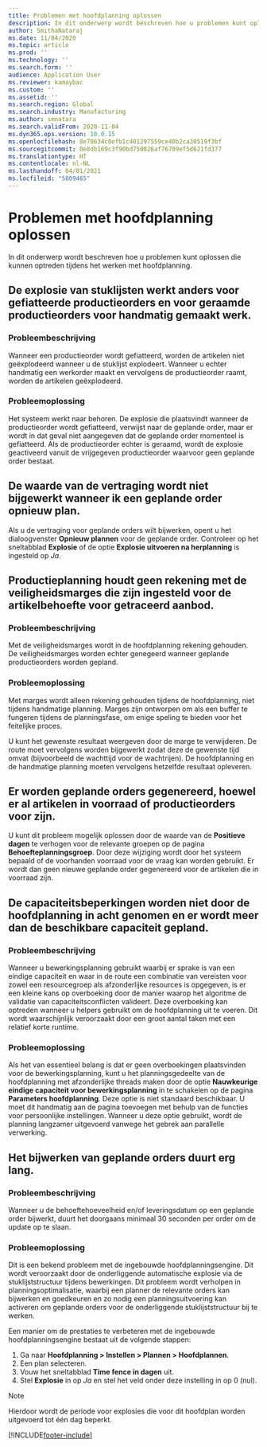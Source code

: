 ```yaml
---
title: Problemen met hoofdplanning oplossen
description: In dit onderwerp wordt beschreven hoe u problemen kunt oplossen die kunnen optreden tijdens het werken met hoofdplanning.
author: SmithaNataraj
ms.date: 11/04/2020
ms.topic: article
ms.prod: ''
ms.technology: ''
ms.search.form: ''
audience: Application User
ms.reviewer: kamaybac
ms.custom: ''
ms.assetid: ''
ms.search.region: Global
ms.search.industry: Manufacturing
ms.author: smnatara
ms.search.validFrom: 2020-11-04
ms.dyn365.ops.version: 10.0.15
ms.openlocfilehash: 8e78634c0efb1c401297559ce40b2ca30519f3bf
ms.sourcegitcommit: 0e8db169c3f90bd750826af76709ef5d621fd377
ms.translationtype: HT
ms.contentlocale: nl-NL
ms.lasthandoff: 04/01/2021
ms.locfileid: "5809465"
---
```

# <a name="troubleshoot-master-planning"></a>Problemen met hoofdplanning oplossen

In dit onderwerp wordt beschreven hoe u problemen kunt oplossen die kunnen optreden tijdens het werken met hoofdplanning.

## <a name="bill-of-materials-explosion-behaves-differently-for-firmed-production-orders-and-for-estimated-production-orders-for-manually-created-work"></a>De explosie van stuklijsten werkt anders voor gefiatteerde productieorders en voor geraamde productieorders voor handmatig gemaakt werk.

### <a name="issue-description"></a>Probleembeschrijving

Wanneer een productieorder wordt gefiatteerd, worden de artikelen niet geëxplodeerd wanneer u de stuklijst explodeert. Wanneer u echter handmatig een werkorder maakt en vervolgens de productieorder raamt, worden de artikelen geëxplodeerd.

### <a name="issue-resolution"></a>Probleemoplossing

Het systeem werkt naar behoren. De explosie die plaatsvindt wanneer de productieorder wordt gefiatteerd, verwijst naar de geplande order, maar er wordt in dat geval niet aangegeven dat de geplande order momenteel is gefiatteerd. Als de productieorder echter is geraamd, wordt de explosie geactiveerd vanuit de vrijgegeven productieorder waarvoor geen geplande order bestaat.

## <a name="the-delay-value-isnt-updated-when-i-reschedule-a-planned-order"></a>De waarde van de vertraging wordt niet bijgewerkt wanneer ik een geplande order opnieuw plan.

Als u de vertraging voor geplande orders wilt bijwerken, opent u het dialoogvenster **Opnieuw plannen** voor de geplande order. Controleer op het sneltabblad **Explosie** of de optie **Explosie uitvoeren na herplanning** is ingesteld op *Ja*.

## <a name="production-scheduling-doesnt-consider-the-safety-margins-that-are-set-on-the-item-coverage-for-pegged-supply"></a>Productieplanning houdt geen rekening met de veiligheidsmarges die zijn ingesteld voor de artikelbehoefte voor getraceerd aanbod.

### <a name="issue-description"></a>Probleembeschrijving

Met de veiligheidsmarges wordt in de hoofdplanning rekening gehouden. De veiligheidsmarges worden echter genegeerd wanneer geplande productieorders worden gepland.

### <a name="issue-resolution"></a>Probleemoplossing

Met marges wordt alleen rekening gehouden tijdens de hoofdplanning, niet tijdens handmatige planning. Marges zijn ontworpen om als een buffer te fungeren tijdens de planningsfase, om enige speling te bieden voor het feitelijke proces.

U kunt het gewenste resultaat weergeven door de marge te verwijderen. De route moet vervolgens worden bijgewerkt zodat deze de gewenste tijd omvat (bijvoorbeeld de wachttijd voor de wachtrijen). De hoofdplanning en de handmatige planning moeten vervolgens hetzelfde resultaat opleveren.

## <a name="planned-orders-are-generated-even-though-we-have-items-in-stock-and-production-orders-already-exist-for-them"></a>Er worden geplande orders gegenereerd, hoewel er al artikelen in voorraad of productieorders voor zijn.

U kunt dit probleem mogelijk oplossen door de waarde van de **Positieve dagen** te verhogen voor de relevante groepen op de pagina **Behoefteplanningsgroep**. Door deze wijziging wordt door het systeem bepaald of de voorhanden voorraad voor de vraag kan worden gebruikt. Er wordt dan geen nieuwe geplande order gegenereerd voor de artikelen die in voorraad zijn.

## <a name="master-planning-doesnt-seem-to-respect-capacity-limitations-and-is-scheduling-more-than-the-available-capacity"></a>De capaciteitsbeperkingen worden niet door de hoofdplanning in acht genomen en er wordt meer dan de beschikbare capaciteit gepland.

### <a name="issue-description"></a>Probleembeschrijving

Wanneer u bewerkingsplanning gebruikt waarbij er sprake is van een eindige capaciteit en waar in de route een combinatie van vereisten voor zowel een resourcegroep als afzonderlijke resources is opgegeven, is er een kleine kans op overboeking door de manier waarop het algoritme de validatie van capaciteitsconflicten valideert. Deze overboeking kan optreden wanneer u helpers gebruikt om de hoofdplanning uit te voeren. Dit wordt waarschijnlijk veroorzaakt door een groot aantal taken met een relatief korte runtime.

### <a name="issue-resolution"></a>Probleemoplossing

Als het van essentieel belang is dat er geen overboekingen plaatsvinden voor de bewerkingsplanning, kunt u het planningsgedeelte van de hoofdplanning met afzonderlijke threads maken door de optie **Nauwkeurige eindige capaciteit voor bewerkingsplanning** in te schakelen op de pagina **Parameters hoofdplanning**. Deze optie is niet standaard beschikbaar. U moet dit handmatig aan de pagina toevoegen met behulp van de functies voor persoonlijke instellingen. Wanneer u deze optie gebruikt, wordt de planning langzamer uitgevoerd vanwege het gebrek aan parallelle verwerking.

## <a name="planned-orders-take-a-long-time-to-update"></a>Het bijwerken van geplande orders duurt erg lang.

### <a name="issue-description"></a>Probleembeschrijving

Wanneer u de behoeftehoeveelheid en/of leveringsdatum op een geplande order bijwerkt, duurt het doorgaans minimaal 30 seconden per order om de update op te slaan.

### <a name="issue-resolution"></a>Probleemoplossing

Dit is een bekend probleem met de ingebouwde hoofdplanningsengine. Dit wordt veroorzaakt door de onderliggende automatische explosie via de stuklijststructuur tijdens bewerkingen. Dit probleem wordt verholpen in planningsoptimalisatie, waarbij een planner de relevante orders kan bijwerken en goedkeuren en zo nodig een planningsuitvoering kan activeren om geplande orders voor de onderliggende stuklijststructuur bij te werken.

Een manier om de prestaties te verbeteren met de ingebouwde hoofdplanningsengine bestaat uit de volgende stappen:

1. Ga naar **Hoofdplanning \> Instellen \> Plannen \> Hoofdplannen**.
1. Een plan selecteren.
1. Vouw het sneltabblad **Time fence in dagen** uit.
1. Stel **Explosie** in op *Ja* en stel het veld onder deze instelling in op 0 (nul).

> [!NOTE]
> Hierdoor wordt de periode voor explosies die voor dit hoofdplan worden uitgevoerd tot één dag beperkt.


[!INCLUDE[footer-include](../../includes/footer-banner.md)]